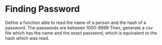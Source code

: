 # Finding Password
Define a function able to read the name of a person and the hash of a password. The passwords are between 1000-9999
Then, generate a csv file which has the name and the exact password, which is equivalent to the hash which was read. 
